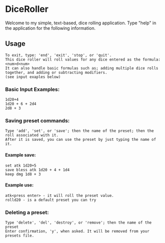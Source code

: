 # DiceRoller
Welcome to my simple, text-based, dice rolling application. 
Type "help" in the application for the following information.
## Usage
    To exit, type: 'end', 'exit', 'stop', or 'quit'.
    This dice roller will roll values for any dice entered as the formula: <num>d<num>
    It can also handle basic formulas such as; adding multiple dice rolls together, and adding or subtracting modifiers. 
    (see input exaples below)
### Basic Input Examples:
    1d20+4
    1d20 + 6 + 2d4
    2d8 + 3
### Saving preset commands:
    Type 'add', 'set', or 'save'; then the name of the preset; then the roll associated with it.
    After it is saved, you can use the preset by just typing the name of it.
#### Example save:
    set atk 1d20+5
    save bless atk 1d20 + 4 + 1d4
    keep dmg 1d8 + 3
#### Example use:
    atk<press enter> - it will roll the preset value.
    rolld20 - is a default preset you can try

### Deleting a preset:
    Type 'delete', 'del', 'destroy', or 'remove'; then the name of the preset
    Enter confirmation, 'y', when asked. It will be removed from your presets file.
